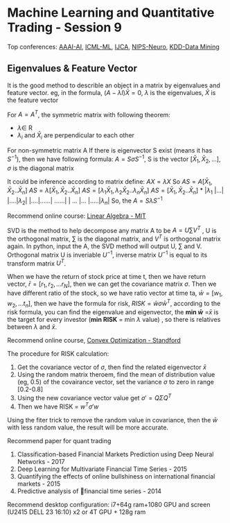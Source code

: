 ﻿# Machine Learning and Quantitative Trading - Session 9
Top conferences:
[AAAI-AI](https://www.aaai.org/home.html), [ICML-ML](https://icml.cc/), [IJCA](https://dl.acm.org/journal/ijca), [NIPS-Neuro](https://nips.cc/), [KDD-Data Mining](https://www.kdd.org/)

## Eigenvalues & Feature Vector
It is the good method to describle an object in a matrix by eigenvalues and feature vector.  eg, in the formula, $(A-\lambda I)\bar X=0$, $\lambda$ is the eigenvalues, $\bar X$ is the feature vector

For $A=A^T$, the symmetric matrix with following theorem:
- $\lambda \in$ R
- $\lambda_i$ and $\bar X_i$ are perpendicular to each other

For non-symmetric matrix A
If there is eigenvector S exist (means it has $S^{-1}$), then we have following formula:
$A= S\sigma S^{-1}$, S is the vector $[\bar X_1, \bar X_2, ...]$, $\sigma$ is the diagonal matrix

It could be inference according to matrix define: $AX = \lambda X$
So $AS=A[\bar X_1, \bar X_2..\bar X_n]$
     $AS=\lambda [\bar X_1, \bar X_2..\bar X_n]$
     $AS=[\lambda_1\bar X_1, \lambda_2\bar X_2..\lambda_n\bar X_n]$
     $AS=[\bar X_1, \bar X_2..\bar X_n]$ * 
|$\lambda_1$  |...|
|....|$\lambda_2$|
|....|......| ......|
| ... |...  |.....|$\lambda_n$|
So, the $A=S\lambda S^{-1}$

Recommend online course: [Linear Algebra - MIT](https://ocw.mit.edu/courses/mathematics/18-06-linear-algebra-spring-2010/)

SVD is the method to help decompose any matrix A to be $A=U\sum V^T$ , U is the orthogonal matrix, $\sum$ is the diagonal matrix, and $V^T$ is orthogonal matrix again. In python, input the A, the SVD method will output U, $\sum$ and V. Orthogonal matrix U is inveriable $U^{-1}$, inverse matrix $U^{-1}$ is equal to its transform matrix $U^T$.

When we have the return of stock price at time t, then we have return vector, $\bar r = [r_1, r_2,...r_N]$,  then we can get the covariance matrix $\sigma$. Then we have different ratio of the stock, so we have ratio vector at time ta, $\bar w=[w_1, w_2,...t_n]$, then we have the formula for risk, $RISK = \bar w \sigma \bar w^T$, according to the risk formula, you can find the eigenvalue and eigenvector, the **min $\bar w$** =$\bar x$ is the target for every investor (**min RISK** = min $\lambda$ value) , so there is relatives between $\lambda$ and $\bar x$.


Recommend online course, [Convex Optimization - Standford](https://www.bilibili.com/video/av837646777/)

The procedure for RISK calculation:
1. Get the covariance vector of $\sigma$, then find the related eigenvector $\bar x$
2. Using the random matrix theroem, find the mean of distribution value (eg, 0.5) of the covairance vector, set the variance $\sigma$ to zero in range [0.2-0.8]
3. Using the new covariance vector value get $\sigma' = Q \Sigma Q^T$
4. Then we have RISK = $w^T\sigma' w$

Using the fiter trick to remove the random value in covariance, then the $\bar w$ with less random value, the result will be more accurate.

Recommend paper for quant trading
1. Classification-based Financial Markets Prediction using Deep Neural Networks - 2017
2. Deep Learning for Multivariate Financial Time Series - 2015
3. Quantifying the effects of online bullshiness on international financial markets - 2015
4. Predictive analysis of financial time series - 2014

Recommend desktop configuration:
i7+64g ram+1080 GPU and screen (U2415 DELL 23 16:10) x2 or 4T GPU + 128g ram
